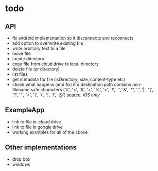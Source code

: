 # todo

## API

 * fix android implementation so it disconnects and reconnects
 * add option to overwrite existing file
 * write arbitrary text to a file
 * move file
 * create directory
 * copy file from cloud drive to local directory
 * delete file (or directory)
 * list files
 * get metadata for file (isDirectory, size, content-type etc)
 * check what happens (and fix) if a destination path contains non-filename safe characters ('#', '<', '$', '+', '%', '>', '!', '`', '&', '*', '‘', '|', '{', '?', '“', '=', '}', '/', ':', '\\', '@') [source](http://www.mtu.edu/umc/services/digital/writing/characters-avoid/).  _iOS only_

## ExampleApp

 * link to file in icloud drive
 * link to file in google drive
 * working examples for all of the above
 
## Other implementations
 
 * drop box
 * windows